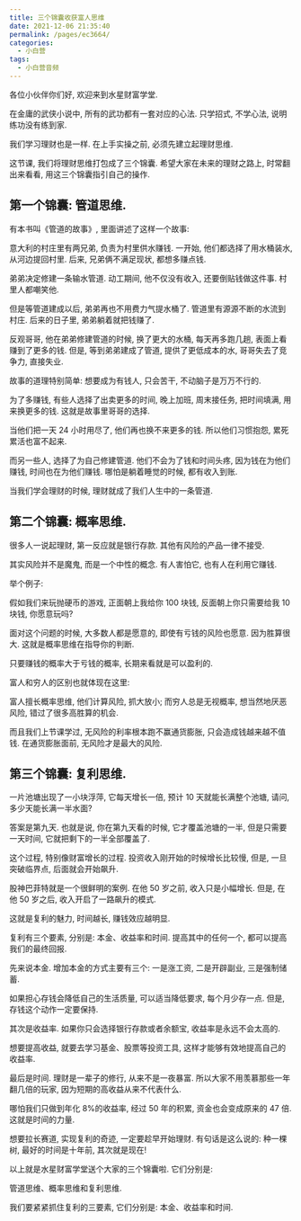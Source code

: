 ```yaml
---
title: 三个锦囊收获富人思维
date: 2021-12-06 21:35:40
permalink: /pages/ec3664/
categories:
  - 小白营
tags:
  - 小白营音频
---
```


各位小伙伴你们好, 欢迎来到水星财富学堂.

在金庸的武侠小说中, 所有的武功都有一套对应的心法. 只学招式, 不学心法, 说明练功没有练到家.

我们学习理财也是一样. 在上手实操之前, 必须先建立起理财思维.

这节课, 我们将理财思维打包成了三个锦囊. 希望大家在未来的理财之路上, 时常翻出来看看, 用这三个锦囊指引自己的操作.

## 第一个锦囊: 管道思维.

有本书叫《管道的故事》, 里面讲述了这样一个故事:

意大利的村庄里有两兄弟, 负责为村里供水赚钱. 一开始, 他们都选择了用水桶装水, 从河边提回村里. 后来, 兄弟俩不满足现状, 都想多赚点钱.

弟弟决定修建一条输水管道. 动工期间, 他不仅没有收入, 还要倒贴钱做这件事. 村里人都嘲笑他.

但是等管道建成以后, 弟弟再也不用费力气提水桶了. 管道里有源源不断的水流到村庄. 后来的日子里, 弟弟躺着就把钱赚了.

反观哥哥, 他在弟弟修建管道的时候, 换了更大的水桶, 每天再多跑几趟, 表面上看赚到了更多的钱. 但是, 等到弟弟建成了管道, 提供了更低成本的水, 哥哥失去了竞争力, 直接失业.

故事的道理特别简单: 想要成为有钱人, 只会苦干, 不动脑子是万万不行的.

为了多赚钱, 有些人选择了出卖更多的时间, 晚上加班, 周末接任务, 把时间填满, 用来换更多的钱. 这就是故事里哥哥的选择.

当他们把一天 24 小时用尽了, 他们再也换不来更多的钱. 所以他们习惯抱怨, 累死累活也富不起来.

而另一些人, 选择了为自己修建管道. 他们不会为了钱和时间头疼, 因为钱在为他们赚钱, 时间也在为他们赚钱. 哪怕是躺着睡觉的时候, 都有收入到账.

当我们学会理财的时候, 理财就成了我们人生中的一条管道.

## 第二个锦囊: 概率思维.

很多人一说起理财, 第一反应就是银行存款. 其他有风险的产品一律不接受.

其实风险并不是魔鬼, 而是一个中性的概念. 有人害怕它, 也有人在利用它赚钱.

举个例子:

假如我们来玩抛硬币的游戏, 正面朝上我给你 100 块钱, 反面朝上你只需要给我 10 块钱, 你愿意玩吗?

面对这个问题的时候, 大多数人都是愿意的, 即使有亏钱的风险也愿意. 因为胜算很大. 这就是概率思维在指导你的判断.

只要赚钱的概率大于亏钱的概率, 长期来看就是可以盈利的.

富人和穷人的区别也就体现在这里:

富人擅长概率思维, 他们计算风险, 抓大放小; 而穷人总是无视概率, 想当然地厌恶风险, 错过了很多高胜算的机会.

而且我们上节课学过, 无风险的利率根本跑不赢通货膨胀, 只会造成钱越来越不值钱. 在通货膨胀面前, 无风险才是最大的风险.

## 第三个锦囊: 复利思维.

一片池塘出现了一小块浮萍, 它每天增长一倍, 预计 10 天就能长满整个池塘, 请问, 多少天能长满一半水面?

答案是第九天. 也就是说, 你在第九天看的时候, 它才覆盖池塘的一半, 但是只需要一天时间, 它就把剩下的一半全部覆盖了.

这个过程, 特别像财富增长的过程. 投资收入刚开始的时候增长比较慢, 但是, 一旦突破临界点, 后面就会开始飙升.

股神巴菲特就是一个很鲜明的案例. 在他 50 岁之前, 收入只是小幅增长. 但是, 在他 50 岁之后, 收入开启了一路飙升的模式.

这就是复利的魅力, 时间越长, 赚钱效应越明显.

复利有三个要素, 分别是: 本金、收益率和时间. 提高其中的任何一个, 都可以提高我们的最终回报.

先来说本金. 增加本金的方式主要有三个: 一是涨工资, 二是开辟副业, 三是强制储蓄.

如果担心存钱会降低自己的生活质量, 可以适当降低要求, 每个月少存一点. 但是, 存钱这个动作一定要保持.

其次是收益率. 如果你只会选择银行存款或者余额宝, 收益率是永远不会太高的.

想要提高收益, 就要去学习基金、股票等投资工具, 这样才能够有效地提高自己的收益率.

最后是时间. 理财是一辈子的修行, 从来不是一夜暴富. 所以大家不用羡慕那些一年翻几倍的玩家, 因为短期的高收益从来不代表什么.

哪怕我们只做到年化 8%的收益率, 经过 50 年的积累, 资金也会变成原来的 47 倍. 这就是时间的力量.

想要拉长赛道, 实现复利的奇迹, 一定要趁早开始理财. 有句话是这么说的: 种一棵树, 最好的时间是十年前, 其次就是现在!

以上就是水星财富学堂送个大家的三个锦囊啦. 它们分别是:

管道思维、概率思维和复利思维.

我们要紧紧抓住复利的三要素, 它们分别是: 本金、收益率和时间.
